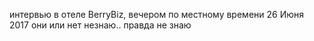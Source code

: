 ﻿интервью в отеле BerryBiz, вечером по местному времени 26 Июня 2017
они или нет незнаю.. правда не знаю
